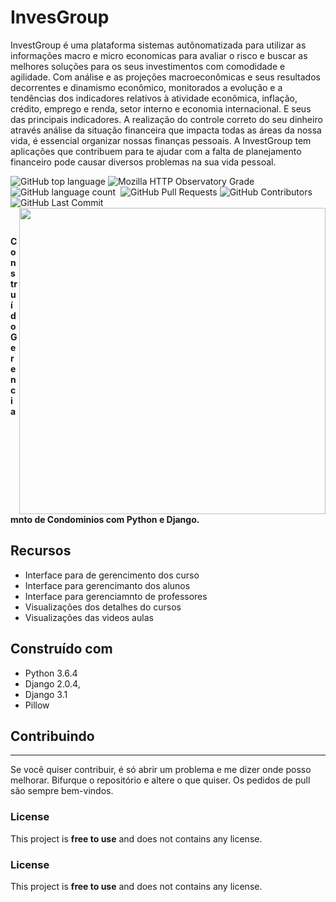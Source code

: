 # InvesGroup
InvestGroup é uma plataforma sistemas autônomatizada para utilizar as informações macro e micro economicas para avaliar o risco e buscar as melhores soluções para os seus investimentos com comodidade e agilidade. Com análise e as projeções macroeconômicas e seus resultados decorrentes e dinamismo econômico, monitorados a evolução e a tendências dos indicadores relativos à atividade econômica, inflação, crédito, emprego e renda, setor interno e economia internacional. E seus das principais indicadores. A realização do controle correto do seu dinheiro através análise da situação financeira que impacta todas as áreas da nossa vida, é essencial organizar nossas finanças pessoais. A InvestGroup tem aplicações que contribuem para te ajudar com a falta de planejamento financeiro pode causar diversos problemas na sua vida pessoal.


<p align = left'> 
               
   <img alt="GitHub top language" src="https://img.shields.io/github/languages/top/ricardolopespires/InvestGroup">
    <img alt="Mozilla HTTP Observatory Grade" src="https://img.shields.io/mozilla-observatory/grade/github.com?publish">
    <img alt="GitHub language count" src="https://img.shields.io/github/languages/count/ricardolopespires/InvestGroup">
    <img alt="" src="https://img.shields.io/github/repo-size/ricardolopespires/SmartCity"/>
    <img alt="GitHub Pull Requests" src="https://img.shields.io/github/issues-pr/ricardolopespires/SmartCity"/>
    <img alt="GitHub Contributors" src="https://img.shields.io/github/contributors/ricardolopespires/SmartCity"/>
    <img alt="GitHub Last Commit" src="https://img.shields.io/github/last-commit/ricardolopespires/SmartCity"/>
                
   <img align = right src="https://github.com/ricardolopespires/SmartCity/blob/main/static/assets/images/home.png" width = 490/>
</p>


<br>

**Construído Gerenciamnto de Condominios com Python e Django.**




## Recursos

* Interface para de gerencimento dos curso
* Interface para gerencimanto dos alunos
* Interface para gerenciamnto de professores
* Visualizações dos detalhes do cursos
* Visualizações das videos aulas


## Construído com

* Python 3.6.4
* Django  2.0.4,
* Django 3.1
* Pillow

## Contribuindo

-----------------------------------------------------
Se você quiser contribuir, é só abrir um problema e me dizer onde posso melhorar.
Bifurque o repositório e altere o que quiser.
Os pedidos de pull são sempre bem-vindos.


### License

This project is **free to use** and does not contains any license.

### License

This project is **free to use** and does not contains any license.
